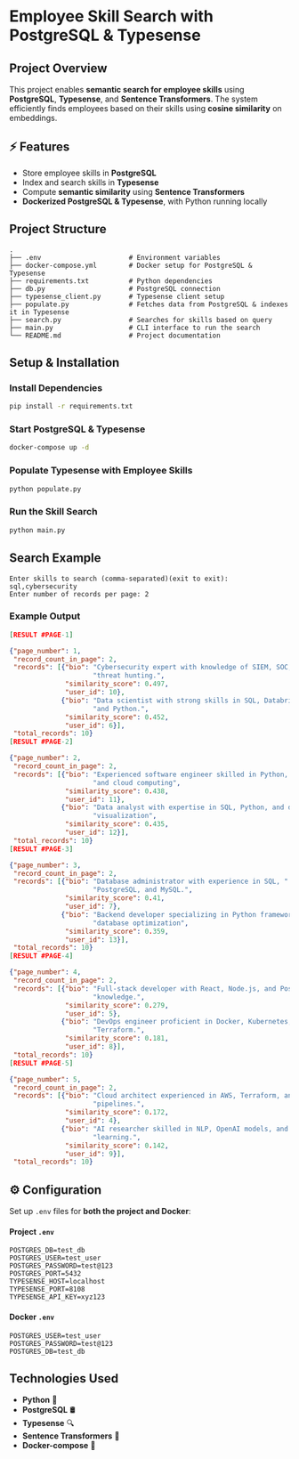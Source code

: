 # Employee Skill Search with PostgreSQL & Typesense

##  Project Overview
This project enables **semantic search for employee skills** using **PostgreSQL**, **Typesense**, and **Sentence Transformers**. The system efficiently finds employees based on their skills using **cosine similarity** on embeddings.

## ⚡ Features
- Store employee skills in **PostgreSQL**
- Index and search skills in **Typesense**
- Compute **semantic similarity** using **Sentence Transformers**
- **Dockerized PostgreSQL & Typesense**, with Python running locally

##  Project Structure
```
.
├── .env                      # Environment variables
├── docker-compose.yml        # Docker setup for PostgreSQL & Typesense
├── requirements.txt          # Python dependencies
├── db.py                     # PostgreSQL connection
├── typesense_client.py       # Typesense client setup
├── populate.py               # Fetches data from PostgreSQL & indexes it in Typesense
├── search.py                 # Searches for skills based on query
├── main.py                   # CLI interface to run the search
└── README.md                 # Project documentation
```

##  Setup & Installation

###  Install Dependencies
```sh
pip install -r requirements.txt
```

###  Start PostgreSQL & Typesense
```sh
docker-compose up -d
```

###  Populate Typesense with Employee Skills
```sh
python populate.py
```

###  Run the Skill Search
```sh
python main.py
```

##  Search Example
```
Enter skills to search (comma-separated)(exit to exit): sql,cybersecurity
Enter number of records per page: 2
```
### Example Output
```json
[RESULT #PAGE-1]

{"page_number": 1,
 "record_count_in_page": 2,
 "records": [{"bio": "Cybersecurity expert with knowledge of SIEM, SOC, and "
                     "threat hunting.",
              "similarity_score": 0.497,
              "user_id": 10},
             {"bio": "Data scientist with strong skills in SQL, Databricks, "
                     "and Python.",
              "similarity_score": 0.452,
              "user_id": 6}],
 "total_records": 10}
[RESULT #PAGE-2]

{"page_number": 2,
 "record_count_in_page": 2,
 "records": [{"bio": "Experienced software engineer skilled in Python, SQL, "
                     "and cloud computing",
              "similarity_score": 0.438,
              "user_id": 11},
             {"bio": "Data analyst with expertise in SQL, Python, and data "
                     "visualization",
              "similarity_score": 0.435,
              "user_id": 12}],
 "total_records": 10}
[RESULT #PAGE-3]

{"page_number": 3,
 "record_count_in_page": 2,
 "records": [{"bio": "Database administrator with experience in SQL, "
                     "PostgreSQL, and MySQL.",
              "similarity_score": 0.41,
              "user_id": 7},
             {"bio": "Backend developer specializing in Python frameworks and "
                     "database optimization",
              "similarity_score": 0.359,
              "user_id": 13}],
 "total_records": 10}
[RESULT #PAGE-4]

{"page_number": 4,
 "record_count_in_page": 2,
 "records": [{"bio": "Full-stack developer with React, Node.js, and PostgreSQL "
                     "knowledge.",
              "similarity_score": 0.279,
              "user_id": 5},
             {"bio": "DevOps engineer proficient in Docker, Kubernetes, and "
                     "Terraform.",
              "similarity_score": 0.181,
              "user_id": 8}],
 "total_records": 10}
[RESULT #PAGE-5]

{"page_number": 5,
 "record_count_in_page": 2,
 "records": [{"bio": "Cloud architect experienced in AWS, Terraform, and CI/CD "
                     "pipelines.",
              "similarity_score": 0.172,
              "user_id": 4},
             {"bio": "AI researcher skilled in NLP, OpenAI models, and deep "
                     "learning.",
              "similarity_score": 0.142,
              "user_id": 9}],
 "total_records": 10}
```

## ⚙️ Configuration
Set up `.env` files for **both the project and Docker**:

#### **Project `.env`**
```
POSTGRES_DB=test_db
POSTGRES_USER=test_user
POSTGRES_PASSWORD=test@123
POSTGRES_PORT=5432
TYPESENSE_HOST=localhost
TYPESENSE_PORT=8108
TYPESENSE_API_KEY=xyz123
```

#### **Docker `.env`**
```
POSTGRES_USER=test_user
POSTGRES_PASSWORD=test@123
POSTGRES_DB=test_db
```

##  Technologies Used
- **Python** 🐍
- **PostgreSQL** 🛢️
- **Typesense** 🔍
- **Sentence Transformers** 🤖
- **Docker-compose** 🐳

